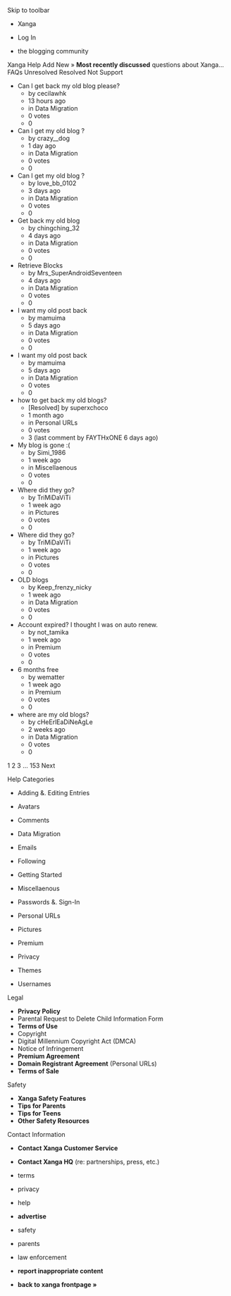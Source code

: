Skip to toolbar

*   Xanga

*   Log In

*   the blogging community

Xanga Help Add New » **Most recently discussed** questions about Xanga… FAQs Unresolved Resolved Not Support

*   Can I get back my old blog please?
    *   by cecilawhk
    *   13 hours ago
    *   in Data Migration
    *   0 votes
    *   0
*   Can I get my old blog ?
    *   by crazy\_\_dog
    *   1 day ago
    *   in Data Migration
    *   0 votes
    *   0
*   Can I get my old blog ?
    *   by love\_bb\_0102
    *   3 days ago
    *   in Data Migration
    *   0 votes
    *   0
*   Get back my old blog
    *   by chingching\_32
    *   4 days ago
    *   in Data Migration
    *   0 votes
    *   0
*   Retrieve Blocks
    *   by Mrs\_SuperAndroidSeventeen
    *   4 days ago
    *   in Data Migration
    *   0 votes
    *   0
*   I want my old post back
    *   by mamuima
    *   5 days ago
    *   in Data Migration
    *   0 votes
    *   0
*   I want my old post back
    *   by mamuima
    *   5 days ago
    *   in Data Migration
    *   0 votes
    *   0
*   how to get back my old blogs?
    *   \[Resolved\] by superxchoco
    *   1 month ago
    *   in Personal URLs
    *   0 votes
    *   3 (last comment by FAYTHxONE 6 days ago)
*   My blog is gone :(
    *   by Simi\_1986
    *   1 week ago
    *   in Miscellaenous
    *   0 votes
    *   0
*   Where did they go?
    *   by TriMiDaViTi
    *   1 week ago
    *   in Pictures
    *   0 votes
    *   0
*   Where did they go?
    *   by TriMiDaViTi
    *   1 week ago
    *   in Pictures
    *   0 votes
    *   0
*   OLD blogs
    *   by Keep\_frenzy\_nicky
    *   1 week ago
    *   in Data Migration
    *   0 votes
    *   0
*   Account expired? I thought I was on auto renew.
    *   by not\_tamika
    *   1 week ago
    *   in Premium
    *   0 votes
    *   0
*   6 months free
    *   by wematter
    *   1 week ago
    *   in Premium
    *   0 votes
    *   0
*   where are my old blogs?
    *   by cHeErlEaDiNeAgLe
    *   2 weeks ago
    *   in Data Migration
    *   0 votes
    *   0

1 2 3 ... 153 Next

Help Categories

*   Adding &. Editing Entries
*   Avatars
*   Comments
*   Data Migration
*   Emails
*   Following
*   Getting Started
*   Miscellaenous

*   Passwords &. Sign-In
*   Personal URLs
*   Pictures
*   Premium
*   Privacy
*   Themes
*   Usernames

Legal

*   **Privacy Policy**
*   Parental Request to Delete Child Information Form
*   **Terms of Use**
*   Copyright
*   Digital Millennium Copyright Act (DMCA)
*   Notice of Infringement
*   **Premium Agreement**
*   **Domain Registrant Agreement** (Personal URLs)
*   **Terms of Sale**

Safety

*   **Xanga Safety Features**
*   **Tips for Parents**
*   **Tips for Teens**
*   **Other Safety Resources**

Contact Information

*   **Contact Xanga Customer Service**
*   **Contact Xanga HQ** (re: partnerships, press, etc.)

*   terms
*   privacy
*   help
*   **advertise**

*   safety
*   parents
*   law enforcement
*   **report inappropriate content**

*   **back to xanga frontpage »**